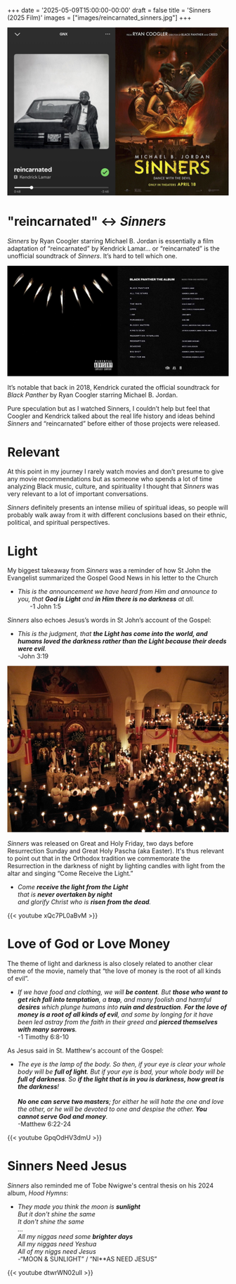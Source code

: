 +++
date = '2025-05-09T15:00:00-00:00'
draft = false
title = 'Sinners (2025 Film)'
images = ["images/reincarnated_sinners.jpg"]
+++

!["reincarnated" and Sinners](https://raw.githubusercontent.com/folutade/KnowThatYouAnointed/refs/heads/main/static/images/reincarnated_sinners.jpg)  

# "reincarnated" <-> *Sinners*

*Sinners* by Ryan Coogler starring Michael B. Jordan is essentially a film adaptation of “reincarnated” by Kendrick Lamar… or “reincarnated” is the unofficial soundtrack of *Sinners*. It’s hard to tell which one.  

![Black Panther: The Album](https://raw.githubusercontent.com/folutade/KnowThatYouAnointed/refs/heads/main/static/images/black_panther_the_album.jpg)  

It’s notable that back in 2018, Kendrick curated the official soundtrack for *Black Panther* by Ryan Coogler starring Michael B. Jordan.  

Pure speculation but as I watched Sinners, I couldn’t help but feel that Coogler and Kendrick talked about the real life history and ideas behind *Sinners* and “reincarnated” before either of those projects were released.  

# Relevant

At this point in my journey I rarely watch movies and don’t presume to give any movie recommendations but as someone who spends a lot of time analyzing Black music, culture, and spirituality I thought that *Sinners* was very relevant to a lot of important conversations.  

*Sinners* definitely presents an intense milieu of spiritual ideas, so people will probably walk away from it with different conclusions based on their ethnic, political, and spiritual perspectives.  

# Light

My biggest takeaway from *Sinners* was a reminder of how St John the Evangelist summarized the Gospel Good News in his letter to the Church

* *This is the announcement we have heard from Him and announce to you, that **God is Light** and **in Him there is no darkness** at all.*  
       -1 John 1:5  

*Sinners* also echoes Jesus’s words in St John’s account of the Gospel:

* *This is the judgment, that **the Light has come into the world, and humans loved the darkness rather than the Light because their deeds were evil**.*  
-John 3:19

![Come Receive the Light](https://raw.githubusercontent.com/folutade/KnowThatYouAnointed/refs/heads/main/static/images/come_receive_the_light.jpg)  

*Sinners* was released on Great and Holy Friday, two days before Resurrection Sunday and Great Holy Pascha (aka Easter). It's thus relevant to point out that in the Orthodox tradition we commemorate the Resurrection in the darkness of night by lighting candles with light from the altar and singing “Come Receive the Light.”  

* *Come **receive the light from the Light**  
that is **never overtaken by night**  
and glorify Christ who is **risen from the dead**.*  


{{< youtube xQc7PL0aBvM >}}

# Love of God or Love Money

The theme of light and darkness is also closely related to another clear theme of the movie, namely that “the love of money is the root of all kinds of evil”.  

* *If we have food and clothing, we will **be content**. But **those who want to get rich fall into temptation**, a **trap**, and many foolish and harmful **desires** which plunge humans into **ruin and destruction**. **For the love of money is a root of all kinds of evil**, and some by longing for it have been led astray from the faith in their greed and **pierced themselves with many sorrows**.*  
-1 Timothy 6:8-10

As Jesus said in St. Matthew's account of the Gospel:  

* *The eye is the lamp of the body. So then, if your eye is clear your whole body will be **full of light**. But if your eye is bad, your whole body will be **full of darkness**. So **if the light that is in you is darkness, how great is the darkness**!  
   
**No one can serve two masters**; for either he will hate the one and love the other, or he will be devoted to one and despise the other. **You cannot serve God and money**.*  
-Matthew 6:22-24

{{< youtube GpqOdHV3dmU >}}

# Sinners Need Jesus

*Sinners* also reminded me of Tobe Nwigwe's central thesis on his 2024 album, *Hood Hymns*:

* *They made you think the moon is **sunlight**  
But it don't shine the same  
It don't shine the same  
...  
All my niggas need some **brighter days**  
All my niggas need Yeshua  
All of my niggs need Jesus*  
-“MOON & SUNLIGHT” / “NI**AS NEED JESUS”  

{{< youtube dtwrWN02ulI >}}